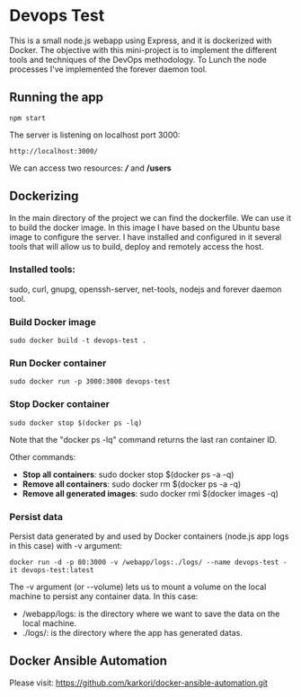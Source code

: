 # Devops Test
This is a small node.js webapp using Express, and it is dockerized with Docker. The objective with this mini-project is to implement the different tools and techniques of the DevOps methodology. To Lunch the node processes I've implemented the forever daemon tool.

## Running the app
```
npm start
```
The server is listening on localhost port 3000:
```
http://localhost:3000/
```
We can access two resources: ***/*** and **/users**

## Dockerizing
In the main directory of the project we can find the dockerfile. We can use it to build the docker image. In this image I have based on the Ubuntu base image to configure the server. I have installed and configured in it several tools that will allow us to build, deploy and remotely access the host.
### Installed tools:
sudo, curl, gnupg, openssh-server, net-tools, nodejs and forever daemon tool.
### Build Docker image
```
sudo docker build -t devops-test .
```

### Run Docker container
```
sudo docker run -p 3000:3000 devops-test
```
### Stop Docker container
```
sudo docker stop $(docker ps -lq)
```
Note that the "docker ps -lq" command returns the last ran container ID.

Other commands:
- **Stop all containers**: sudo docker stop $(docker ps -a -q)
- **Remove all containers**: sudo docker rm $(docker ps -a -q)
- **Remove all generated images**: sudo docker rmi $(docker images -q)

### Persist data
Persist data generated by and used by Docker containers (node.js app logs in this case) with -v argument:
```
docker run -d -p 80:3000 -v /webapp/logs:./logs/ --name devops-test -it devops-test:latest
```
The -v argument (or --volume) lets us to mount a volume on the local machine to persist any container data. In this case:
- /webapp/logs: is the directory where we want to save the data on the local machine.
- ./logs/: is the directory where the app has generated datas.

## Docker Ansible Automation
Please visit: https://github.com/karkori/docker-ansible-automation.git
